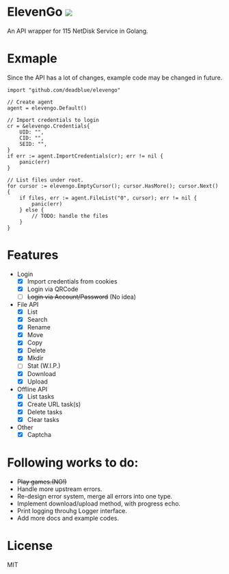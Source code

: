 # ElevenGo ![](https://img.shields.io/badge/status-WIP-green.svg)

An API wrapper for 115 NetDisk Service in Golang.

# Exmaple

Since the API has a lot of changes, example code may be changed in future.

```
import "github.com/deadblue/elevengo"

// Create agent
agent = elevengo.Default()

// Import credentials to login
cr = &elevengo.Credentials{
    UID: "",
    CID: "",
    SEID: "",
}
if err := agent.ImportCredentials(cr); err != nil {
    panic(err)
}

// List files under root.
for cursor := elevengo.EmptyCursor(); cursor.HasMore(); cursor.Next() {
    if files, err := agent.FileList("0", cursor); err != nil {
        panic(err)
    } else {
        // TODO: handle the files
    }
}

```

# Features

* Login
  * [x] Import credentials from cookies
  * [x] Login via QRCode
  * [ ] ~~Login via Account/Password~~ (No idea)
* File API
  * [x] List
  * [x] Search
  * [x] Rename
  * [x] Move
  * [x] Copy
  * [x] Delete
  * [x] Mkdir
  * [ ] Stat (W.I.P.)
  * [x] Download
  * [x] Upload
* Offline API
  * [x] List tasks
  * [x] Create URL task(s)
  * [x] Delete tasks
  * [x] Clear tasks
* Other
  * [X] Captcha

# Following works to do:

* ~~Play games.(NO!)~~
* Handle more upstream errors.
* Re-design error system, merge all errors into one type.
* Implement download/upload method, with progress echo.
* Print logging throuhg Logger interface.
* Add more docs and example codes.

# License

MIT